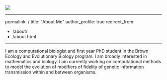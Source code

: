 <img src="beauty.png">

---
permalink: /
title: "About Me"
author_profile: true
redirect_from: 
  - /about/
  - /about.html
---

I am a computational biologist and first year PhD student in the Brown Ecology and Evolutionary Biology program. I am broadly interested in mathematics and biology. I am currently working on computational methods to model the evolution of modifiers of fidelity of genetic information transmission within and between organisms.


